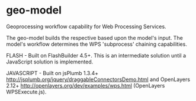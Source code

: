 geo-model
=========

Geoprocessing workflow capability for Web Processing Services. 


The geo-model builds the respective based upon the model's input. The model's workflow determines the WPS 'subprocess' chaining capabilities.

FLASH - Built on FlashBuilder 4.5+. This is an intermediate solution until a JavaScript solution is implemented.

JAVASCRIPT - Built on jsPlumb 1.3.4+ http://jsplumb.org/jquery/draggableConnectorsDemo.html
and OpenLayers 2.12+ http://openlayers.org/dev/examples/wps.html (OpenLayers WPSExecute.js).
